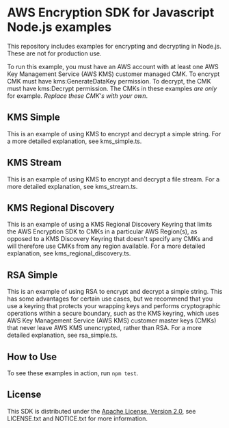 # AWS Encryption SDK for Javascript Node.js examples

This repository includes examples for encrypting and decrypting in Node.js. These are not for production use.

To run this example, you must have an AWS account with at least one AWS Key Management Service (AWS KMS) customer managed CMK.
To encrypt CMK must have kms:GenerateDataKey permission. 
To decrypt, the CMK must have kms:Decrypt permission.
The CMKs in these examples *are only* for example. *Replace these CMK's with your own*.

## KMS Simple

This is an example of using KMS to encrypt and decrypt a simple string. 
For a more detailed explanation, see kms_simple.ts.

## KMS Stream

This is an example of using KMS to encrypt and decrypt a file stream. 
For a more detailed explanation, see kms_stream.ts.

## KMS Regional Discovery

This is an example of using a KMS Regional Discovery Keyring that limits the AWS Encryption SDK to CMKs in a particular AWS Region(s), as opposed to a KMS Discovery Keyring that doesn't specify any CMKs and will therefore use CMKs from any region available. 
For a more detailed explanation, see kms_regional_discovery.ts.

## RSA Simple

This is an example of using RSA to encrypt and decrypt a simple string. 
This has some advantages for certain use cases, but we recommend that you use a keyring that protects your wrapping keys and performs cryptographic operations within a secure boundary, such as the KMS keyring, which uses AWS Key Management Service (AWS KMS) customer master keys (CMKs) that never leave AWS KMS unencrypted, rather than RSA. 
For a more detailed explanation, see rsa_simple.ts.

## How to Use

To see these examples in action, run `npm test`.

## License

This SDK is distributed under the
[Apache License, Version 2.0](http://www.apache.org/licenses/LICENSE-2.0),
see LICENSE.txt and NOTICE.txt for more information.
